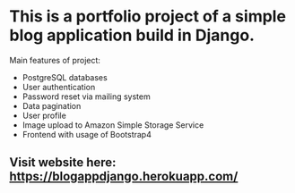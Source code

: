 # This is a portfolio project of a simple blog application build in Django.
Main features of project:

- PostgreSQL databases
- User authentication
- Password reset via mailing system
- Data pagination
- User profile
- Image upload to Amazon Simple Storage Service 
- Frontend with usage of Bootstrap4
  
## Visit website here: https://blogappdjango.herokuapp.com/